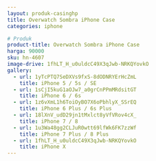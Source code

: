 ```yaml
---
layout: produk-casinghp
title: Overwatch Sombra iPhone Case
categories: iphone

# Produk
product-title: Overwatch Sombra iPhone Case
harga: 90000
sku: hn-4607
image-drive: 1fhLT_H_u0uldcC49X3qJwb-NRKQYovkO
gallery:
  - url: 1yTcPTQ7SeDXVs9fxS-8dODNRYErHcZmL
    title: iPhone 5 / 5s / SE
  - url: 1sCjI5kuG1aOJw7_a0grCnPPmMRdsitGT
    title: iPhone 6 / 6s
  - url: 1z6vXmL1h6ToiOyBO7X6oPbhlyX_SSrEQ
    title: iPhone 6 Plus / 6s Plus
  - url: 18lXnV_udD29jn1tMxlct8yVfVRov4cX_
    title: iPhone 7 / 8
  - url: 1u3Wa48gg2CLJuR0wtt69lfWk6FK7zzWf
    title: iPhone 7 Plus / 8 Plus
  - url: 1fhLT_H_u0uldcC49X3qJwb-NRKQYovkO
    title: iPhone X
---
```

